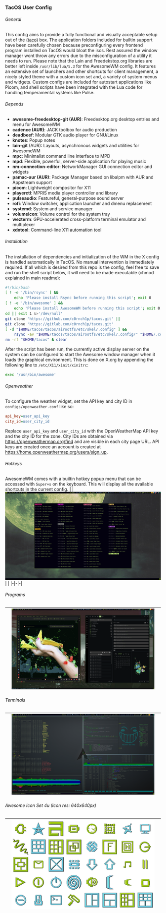 ### TacOS User Config
###### General
This config aims to provide a fully functional and visually acceptable setup out of the
[(taco)](https://cdn0.woolworths.media/content/wowproductimages/large/228151.jpg) box.
The application folders included for builtin support have been carefully chosen because
preconfiguring every frontend program installed on TacOS would bloat the isos. Rest
assured the window manager wont throw any errors due to the misconfiguration of a utility
it needs to run.
Please note that the Lain and Freedekstop.org libraries are better left inside
`/usr/lib/lua/5.3` for the AwesomeWM config. It features an extensive set of launchers and
other shortcuts for client management, a nicely styled theme with a custom icon set and,
a variety of system menus and widgets. Custom configs are included for autostart
applications like Picom, and shell scripts have been integrated with the Lua code for
handling temperamental systems like Pulse.
###### Depends
- **awesome-freedesktop-git (AUR)**: Freedesktop.org desktop entries and menu for AwesomeWM
- **cadence (AUR)**: JACK toolbox for audio production
- **deadbeef**: Modular GTK audio player for GNU/Linux
- **knotes**: Popup notes
- **lain-git** (AUR): Layouts, asynchronous widgets and utilities for AwesomeWM
- **mpc**: Minimalist command line interface to MPD
- **mpd**: Flexible, powerful, server-side application for playing music
- **nm-connection-editor**: NetworkManager GUI connection editor and widgets
- **pamac-aur (AUR)**: Package Manager based on libalpm with AUR and Appstream support
- **picom**: Lightweight compositor for X11
- **playerctl**: MPRIS media player controller and library
- **pulseaudio**: Featureful, general-purpose sound server
- **rofi**: Window switcher, application launcher and dmenu replacement
- **systemd**: System and service manager
- **volumeicon**: Volume control for the system tray
- **wezterm**: GPU-accelerated cross-platform terminal emulator and multiplexer
- **xdotool**: Command-line X11 automation tool
###### Installation
The installation of dependencies and initialization of the WM in the X config is handled
automatically in TacOS. No manual intervention is immediately required. If all which is
desired from this repo is the config, feel free to save and run the shell script below,
it will need to be made executable (chmod explained in main readme):
```sh
#!/bin/bash
[ ! -e '/bin/rsync' ] &&
	echo 'Please install Rsync before running this script'; exit 0
[ ! -e '/bin/awesome' ] &&
	echo 'Please install AwesomeWM before running this script'; exit 0
cd || exit 1 &>'/dev/null'
git clone 'https://github.com/c0rnch1p/tacos.git' ||
git clone 'https://gitlab.com/c0rnch1p/tacos.git'
[ -d "$HOME/tacos/tacos/airootfs/etc/skel/.config" ] &&
	rsync -av "$HOME/tacos/tacos/airootfs/etc/skel/.config/" "$HOME/.config/"
rm -rf "$HOME/tacos" & clear
```
After the script has been run, the currently active display server on the system can be
configured to start the Awesome window manager when it loads the graphical environment.
This is done on X.org by appending the following line to `/etc/X11/xinit/xinitrc`:
```sh
exec '/usr/bin/awesome'
```
###### Openweather
To configure the weather widget, set the API key and city ID in `configs/openweather.conf`
like so:
```ini
api_key=user_api_key
city_id=user_city_id
```
Replace `user_api_key` and `user_city_id` with the OpenWeatherMap API key and the city
ID for the zone. City IDs are obtained via https://openweathermap.org/find and are visible
in each city page URL. API keys are created once an account is created at
https://home.openweathermap.org/users/sign_up.
###### Hotkeys
AwesomeWM comes with a builtin hotkey popup menu that can be accessed with `Super+s` on
the keyboard. This will display all the available shortcuts in the current config.
| | ![Hotkeys](awesome/images/hotkeys.png) | |
|-|-|-|
###### Programs
| | ![Programs](awesome/images/programs.png) | |
|-|-|-|
###### Terminals
| | ![Terminals](awesome/images/terminals.png) | |
|-|-|-|
###### Awesome Icon Set 4u (Icon res: 640x640px)
| | ![Icon Set](awesome/images/icon_set.png) | |
|-|-|-|